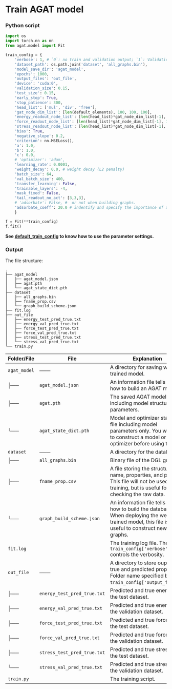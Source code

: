 # Train AGAT model

### Python script
```python
import os
import torch.nn as nn
from agat.model import Fit

train_config = {
    'verbose': 1, # `0`: no train and validation output; `1`: Validation and test output; `2`: train, validation, and test output.
    'dataset_path': os.path.join('dataset', 'all_graphs.bin'),
    'model_save_dir': 'agat_model',
    'epochs': 1000,
    'output_files': 'out_file',
    'device': 'cuda:0',
    'validation_size': 0.15,
    'test_size': 0.15,
    'early_stop': True,
    'stop_patience': 300,
    'head_list': ['mul', 'div', 'free'],
    'gat_node_dim_list': [len(default_elements), 100, 100, 100],
    'energy_readout_node_list': [len(head_list)*gat_node_dim_list[-1], 100, 50, 30, 10, 3, FIX_VALUE[0]],
    'force_readout_node_list': [len(head_list)*gat_node_dim_list[-1], 100, 50, 30, 10, FIX_VALUE[1]],
    'stress_readout_node_list': [len(head_list)*gat_node_dim_list[-1], 100, 50, 30, 10, FIX_VALUE[2]],
    'bias': True,
    'negative_slope': 0.2,
    'criterion': nn.MSELoss(),
    'a': 1.0,
    'b': 1.0,
    'c': 0.0,
    # 'optimizer': 'adam',
    'learning_rate': 0.0001,
    'weight_decay': 0.0, # weight decay (L2 penalty)
    'batch_size': 64,
    'val_batch_size': 400,
    'transfer_learning': False,
    'trainable_layers': -4,
    'mask_fixed': False,
    'tail_readout_no_act': [3,3,3],
    # 'adsorbate': False, #  or not when building graphs.
    'adsorbate_coeff': 20.0 # indentify and specify the importance of adsorbate atoms with respective to surface atoms. zero for equal importance.
    }

f = Fit(**train_config)
f.fit()
```

**See [default_train_config](https://jzhang-github.github.io/AGAT/Default%20parameters.html#default-train-config) to know how to use the parameter settings.**

### Output

The file structure:

```console
.
├── agat_model
│   ├── agat_model.json
│   ├── agat.pth
│   └── agat_state_dict.pth
├── dataset
│   ├── all_graphs.bin
│   ├── fname_prop.csv
│   └── graph_build_scheme.json
├── fit.log
├── out_file
│   ├── energy_test_pred_true.txt
│   ├── energy_val_pred_true.txt
│   ├── force_test_pred_true.txt
│   ├── force_val_pred_true.txt
│   ├── stress_test_pred_true.txt
│   └── stress_val_pred_true.txt
└── train.py
```

| Folder/File | File | Explanation |
| ------ | ---- | ----------- |
| `agat_model` | ─── | A directory for saving well-trained model. |
|  ├──      | `agat_model.json` | An information file tells you how to build an AGAT model. | 
|  ├──      | `agat.pth` | The saved AGAT model including model structure and parameters. | 
|  └──      | `agat_state_dict.pth` | Model and optimizer state dict file including model parameters only. You will need to construct a model or optimizer before using this file. | 
| `dataset` | ─── | A directory for the database. |
| ├──       | `all_graphs.bin` | Binary file of the DGL graphs | 
| ├──       | `fname_prop.csv` | A file storing the structural file name, properties, and paths. This file will not be used in the training, but is useful for checking the raw data. | 
| └──       | `graph_build_scheme.json` | An information file tells you how to build the database. When deploying the well-trained model, this file is useful to construct new graphs. | 
| `fit.log`  |  | The training log file. The `train_config['verbose']` controls the verbosity. |
| `out_file` | ─── | A directory to store ouputs of true and predicted properties. Folder name specified by `train_config['output_files']`. | 
| ├── | `energy_test_pred_true.txt` | Predicted and true energy on the test dataset. |
| ├── | `energy_val_pred_true.txt` | Predicted and true energy on the validation dataset. |
| ├── | `force_test_pred_true.txt` | Predicted and true force on the test dataset. |
| ├── | `force_val_pred_true.txt` | Predicted and true force on the validation dataset. |
| ├── | `stress_test_pred_true.txt` | Predicted and true stress on the test dataset. |
| └── | `stress_val_pred_true.txt` | Predicted and true stress on the validation dataset. |
| `train.py`  |  | The training script. |  

